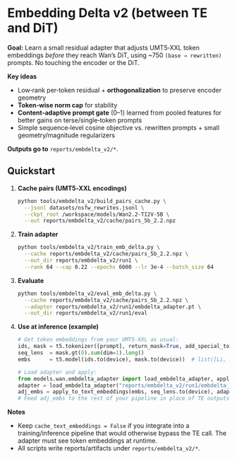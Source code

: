 # Embedding Delta v2 (between TE and DiT)

**Goal:** Learn a small residual adapter that adjusts UMT5‑XXL token embeddings *before* they reach Wan’s DiT, using ~750 `(base → rewritten)` prompts. No touching the encoder or the DiT.

**Key ideas**
- Low‑rank per‑token residual + **orthogonalization** to preserve encoder geometry
- **Token‑wise norm cap** for stability
- **Content‑adaptive prompt gate** (0–1) learned from pooled features for better gains on terse/single‑token prompts
- Simple sequence‑level cosine objective vs. rewritten prompts + small geometry/magnitude regularizers

**Outputs go to** `reports/embdelta_v2/*`.

## Quickstart

1. **Cache pairs (UMT5‑XXL encodings)**
   ```bash
   python tools/embdelta_v2/build_pairs_cache.py \
     --jsonl datasets/nsfw_rewrites.jsonl \
     --ckpt_root /workspace/models/Wan2.2-TI2V-5B \
     --out reports/embdelta_v2/cache/pairs_5b_2.2.npz
   ```

2. **Train adapter**

   ```bash
   python tools/embdelta_v2/train_emb_delta.py \
     --cache reports/embdelta_v2/cache/pairs_5b_2.2.npz \
     --out_dir reports/embdelta_v2/run1 \
     --rank 64 --cap 0.22 --epochs 6000 --lr 3e-4 --batch_size 64
   ```

3. **Evaluate**

   ```bash
   python tools/embdelta_v2/eval_emb_delta.py \
     --cache reports/embdelta_v2/cache/pairs_5b_2.2.npz \
     --adapter reports/embdelta_v2/run1/embdelta_adapter.pt \
     --out_dir reports/embdelta_v2/run1/eval
   ```

4. **Use at inference (example)**

   ```python
   # Get token embeddings from your UMT5-XXL as usual:
   ids, mask = t5.tokenizer([prompt], return_mask=True, add_special_tokens=True)
   seq_lens  = mask.gt(0).sum(dim=1).long()
   embs      = t5.model(ids.to(device), mask.to(device))  # list([Li, D])

   # Load adapter and apply:
   from models.wan.embdelta_adapter import load_embdelta_adapter, apply_to_text_embeddings
   adapter = load_embdelta_adapter("reports/embdelta_v2/run1/embdelta_adapter.pt", d_model=embs[0].size(-1), map_location=device)
   adj_embs = apply_to_text_embeddings(embs, seq_lens.to(device), adapter)
   # Feed adj_embs to the rest of your pipeline in place of TE outputs.
   ```

**Notes**

* Keep `cache_text_embeddings = False` if you integrate into a training/inference pipeline that would otherwise bypass the TE call. The adapter must see token embeddings at runtime.
* All scripts write reports/artifacts under `reports/embdelta_v2/*`.
